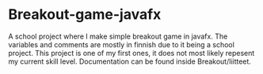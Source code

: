 # Breakout-game-javafx
A school project where I make simple breakout game in javafx.
The variables and comments are mostly in finnish due to it being a school project.
This project is one of my first ones, it does not most likely repesent my current skill level.
Documentation can be found inside Breakout/liitteet.
